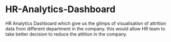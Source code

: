 # HR-Analytics-Dashboard
HR Analytics Dashboard which give us the glimps of visualisation of attrition data from different department in the company. this would allow HR team to take better decision to reduce the attition in the company. 

